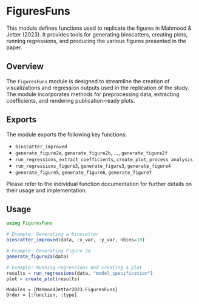 # FiguresFuns

This module defines functions used to replicate the figures in Mahmood & Jetter (2023). 
It provides tools for generating binscatters, creating plots, running regressions, 
and producing the various figures presented in the paper.

## Overview

The `FiguresFuns` module is designed to streamline the creation of visualizations and 
regression outputs used in the replication of the study. The module incorporates 
methods for preprocessing data, extracting coefficients, and rendering publication-ready plots.

## Exports

The module exports the following key functions:
- `binscatter_improved`
- `generate_figure2a`, `generate_figure2b`, ..., `generate_figure2f`
- `run_regressions`, `extract_coefficients`, `create_plot`, `process_analysis`
- `run_regressions_figure3`, `generate_figure3`, `generate_figure4`
- `generate_figure5`, `generate_figure6`, `generate_figure7`

Please refer to the individual function documentation for further details 
on their usage and implementation.

## Usage

```julia
using FiguresFuns

# Example: Generating a binscatter
binscatter_improved(data, :x_var, :y_var, nbins=10)

# Example: Generating Figure 2a
generate_figure2a(data)

# Example: Running regressions and creating a plot
results = run_regressions(data, "model_specification")
plot = create_plot(results)
```

```@autodocs
Modules = [MahmoodJetter2023.FiguresFuns]
Order = [:function, :type]
```